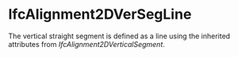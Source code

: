 # IfcAlignment2DVerSegLine

The vertical straight segment is defined as a line using the inherited attributes from _IfcAlignment2DVerticalSegment_.
